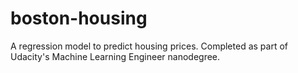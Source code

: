 # boston-housing
A regression model to predict housing prices. Completed as part of Udacity's Machine Learning Engineer nanodegree.
